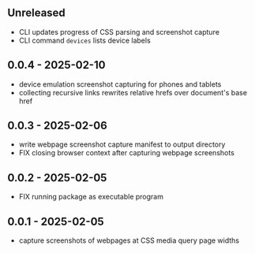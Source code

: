## Unreleased

- CLI updates progress of CSS parsing and screenshot capture
- CLI command `devices` lists device labels

## 0.0.4 - 2025-02-10

- device emulation screenshot capturing for phones and tablets
- collecting recursive links rewrites relative hrefs over document's base href

## 0.0.3 - 2025-02-06

- write webpage screenshot capture manifest to output directory
- FIX closing browser context after capturing webpage screenshots

## 0.0.2 - 2025-02-05

- FIX running package as executable program

## 0.0.1 - 2025-02-05

- capture screenshots of webpages at CSS media query page widths

[Unreleased]: https://github.com/eighty4/plunder/compare/cli-v0.0.4...HEAD
[0.0.4]: https://github.com/eighty4/plunder/compare/cli-v0.0.3...cli-v0.0.4
[0.0.3]: https://github.com/eighty4/plunder/compare/cli-v0.0.2...cli-v0.0.3
[0.0.2]: https://github.com/eighty4/plunder/compare/cli-v0.0.1...cli-v0.0.2
[0.0.1]: https://github.com/eighty4/plunder/releases/tag/cli-v0.0.1
